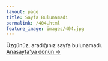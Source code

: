 ```yaml
---
layout: page
title: Sayfa Bulunamadı
permalink: /404.html
feature_image: images/404.jpg
---
```


Üzgünüz, aradığınız sayfa bulunamadı.<br />
<a class="error-link" href="{{ site.baseurl }}/">Anasayfa'ya dönün &rarr;</a>
